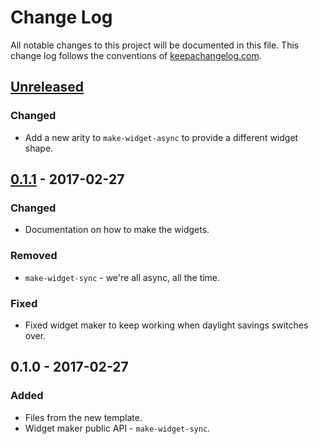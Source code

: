 # Change Log
All notable changes to this project will be documented in this file. This change log follows the conventions of [keepachangelog.com](http://keepachangelog.com/).

## [Unreleased]
### Changed
- Add a new arity to `make-widget-async` to provide a different widget shape.

## [0.1.1] - 2017-02-27
### Changed
- Documentation on how to make the widgets.

### Removed
- `make-widget-sync` - we're all async, all the time.

### Fixed
- Fixed widget maker to keep working when daylight savings switches over.

## 0.1.0 - 2017-02-27
### Added
- Files from the new template.
- Widget maker public API - `make-widget-sync`.

[Unreleased]: https://github.com/your-name/clj-repl/compare/0.1.1...HEAD
[0.1.1]: https://github.com/your-name/clj-repl/compare/0.1.0...0.1.1
